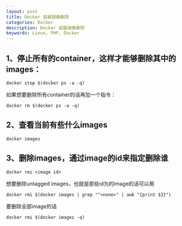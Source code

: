 ```yaml
---
layout: post
title: Docker 容器镜像删除
categories: Docker
description: Docker 容器镜像删除
keywords: Linux, PHP, Docker
---
```


## 1、停止所有的container，这样才能够删除其中的images：

`docker stop $(docker ps -a -q)`

如果想要删除所有container的话再加一个指令：

`docker rm $(docker ps -a -q)`

## 2、查看当前有些什么images
`docker images`

## 3、删除images，通过image的id来指定删除谁

`docker rmi <image id>`

想要删除untagged images，也就是那些id为<None>的image的话可以用

`docker rmi $(docker images | grep "^<none>" | awk "{print $3}")`

要删除全部image的话

`docker rmi $(docker images -q)`
